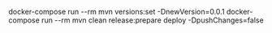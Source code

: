 docker-compose run --rm mvn versions:set -DnewVersion=0.0.1
docker-compose run --rm mvn clean release:prepare deploy -DpushChanges=false
